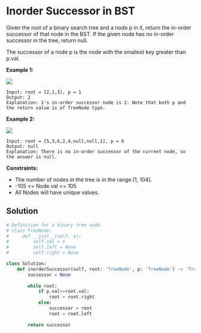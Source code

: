 <h1>Inorder Successor in BST</h1>

<p>
Given the root of a binary search tree and a node p in it, return the in-order successor of that node in the BST. If the given node has no in-order successor in the tree, return null.

The successor of a node p is the node with the smallest key greater than p.val.

</p>

<b>Example 1:</b>

<img src="https://assets.leetcode.com/uploads/2019/01/23/285_example_1.PNG">

    Input: root = [2,1,3], p = 1
    Output: 2
    Explanation: 1's in-order successor node is 2. Note that both p and the return value is of TreeNode type.

<b>Example 2:</b>

<img src="https://assets.leetcode.com/uploads/2019/01/23/285_example_2.PNG">

    Input: root = [5,3,6,2,4,null,null,1], p = 6
    Output: null
    Explanation: There is no in-order successor of the current node, so the answer is null.
 
<b>Constraints:</b>

- The number of nodes in the tree is in the range [1, 104].
- -105 <= Node.val <= 105
- All Nodes will have unique values.

<h2>Solution</h2>

```python
# Definition for a binary tree node.
# class TreeNode:
#     def __init__(self, x):
#         self.val = x
#         self.left = None
#         self.right = None

class Solution:
    def inorderSuccessor(self, root: 'TreeNode', p: 'TreeNode') -> 'TreeNode':
        successor = None
        
        while root:
            if p.val>=root.val:
                root = root.right
            else:
                successor = root
                root = root.left
                
        return successor
```
